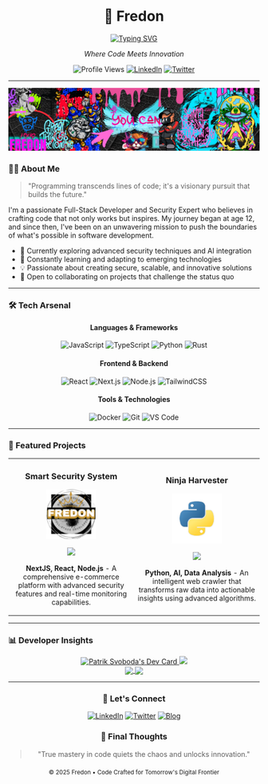<!-- Header with modern styling -->
<div align="center">
  
# 🚀 Fredon

[![Typing SVG](https://readme-typing-svg.demolab.com?font=Fira+Code&weight=600&size=24&duration=3000&pause=1000&color=282A36&center=true&vCenter=true&random=false&width=435&lines=Full-Stack+Developer;Security+Expert;Tech+Innovator)](https://git.io/typing-svg)

*Where Code Meets Innovation*


![Profile Views](https://komarev.com/ghpvc/?username=patrik-fredon&color=blueviolet&style=flat-square)
[![LinkedIn](https://img.shields.io/badge/LinkedIn-Connect-0077B5?style=flat-square&logo=linkedin)](https://linkedin.com/in/fredon)
[![Twitter](https://img.shields.io/badge/Twitter-Follow-1DA1F2?style=flat-square&logo=twitter)](https://twitter.com/Fredon)

</div>

---

<div align="center">
  <img src="https://github.com/patrik-fredon/patrik-fredon/blob/main/fredon6_banner.png" width=full alt="Fredon's Dev Card"/>
</div>

<!-- About Me Section -->
### 👨‍💻 About Me

> "Programming transcends lines of code; it's a visionary pursuit that builds the future." 

I'm a passionate Full-Stack Developer and Security Expert who believes in crafting code that not only works but inspires. My journey began at age 12, and since then, I've been on an unwavering mission to push the boundaries of what's possible in software development.

- 🔭 Currently exploring advanced security techniques and AI integration
- 🌱 Constantly learning and adapting to emerging technologies
- 💡 Passionate about creating secure, scalable, and innovative solutions
- 🤝 Open to collaborating on projects that challenge the status quo

---

<!-- Tech Stack Section with Modern Badges -->
### 🛠️ Tech Arsenal

<div align="center">

#### Languages & Frameworks
![JavaScript](https://img.shields.io/badge/JavaScript-F7DF1E?style=for-the-badge&logo=javascript&logoColor=black)
![TypeScript](https://img.shields.io/badge/TypeScript-007ACC?style=for-the-badge&logo=typescript&logoColor=white)
![Python](https://img.shields.io/badge/Python-3670A0?style=for-the-badge&logo=python&logoColor=white)
![Rust](https://img.shields.io/badge/Rust-000000?style=for-the-badge&logo=rust&logoColor=white)

#### Frontend & Backend
![React](https://img.shields.io/badge/React-20232A?style=for-the-badge&logo=react&logoColor=61DAFB)
![Next.js](https://img.shields.io/badge/Next.js-000000?style=for-the-badge&logo=next.js&logoColor=white)
![Node.js](https://img.shields.io/badge/Node.js-339933?style=for-the-badge&logo=node.js&logoColor=white)
![TailwindCSS](https://img.shields.io/badge/Tailwind_CSS-38B2AC?style=for-the-badge&logo=tailwind-css&logoColor=white)

#### Tools & Technologies
![Docker](https://img.shields.io/badge/Docker-2496ED?style=for-the-badge&logo=docker&logoColor=white)
![Git](https://img.shields.io/badge/Git-F05032?style=for-the-badge&logo=git&logoColor=white)
![VS Code](https://img.shields.io/badge/VS_Code-007ACC?style=for-the-badge&logo=visual-studio-code&logoColor=white)

</div>

---

<!-- Featured Projects Section -->
### 🚀 Featured Projects

<table>
  <tr>
    <td width="50%">
      <h3 align="center">Smart Security System</h3>
      <div align="center">
        <a href="https://github.com/patrik-fredon/smart-security-system" target="_blank"><img src="https://github.com/patrik-fredon/patrik-fredon/blob/main/favicon-96x96.png" width="100px" alt="Security System"></a>
          <p>
            <a href="https://github.com/patrik-fredon/smart-security-system" target="_blank">
              <img src="https://img.shields.io/badge/Code-View_Project-blue?style=for-the-badge&logo=github">
            </a>
        </p>
        <p><strong>NextJS, React, Node.js</strong> - A comprehensive e-commerce platform with advanced security features and real-time monitoring capabilities.</p>
      </div>
    </td>
    <td width="50%">
      <h3 align="center">Ninja Harvester</h3>
      <div align="center">
        <a href="https://github.com/patrik-fredon/WebNinjaHarvester" target="_blank">
          <img src="https://raw.githubusercontent.com/github/explore/80688e429a7d4ef2fca1e82350fe8e3517d3494d/topics/python/python.png" width="100px" alt="Web Crawler">
        </a>
        <p>
          <a href="https://github.com/patrik-fredon/WebNinjaHarvester" target="_blank">
          <img src="https://img.shields.io/badge/Code-View_Project-blue?style=for-the-badge&logo=github">
          </a>
        </p>
        <p><strong>Python, AI, Data Analysis</strong> - An intelligent web crawler that transforms raw data into actionable insights using advanced algorithms.</p>
      </div>
    </td>
  </tr>
</table>

---

<!-- GitHub Stats Section -->
### 📊 Developer Insights

<div align="center">
  <div>
    <a href="https://app.daily.dev/fredonbytes">
      <img src="https://api.daily.dev/devcards/v2/e6P0XIguJcE4F5bB1OVF5.png?type=wide&r=ymi" width="510" alt="Patrik Svoboda's Dev Card"/>
    </a>
      <img src="https://api.githubtrends.io/user/svg/patrik-fredon/repos?time_range=one_year&include_private=True&group=private&loc_metric=changed&theme=classic" />
  </div>
  <a href="https://github.com/patrik-fredon/github-readme-stats">
    <img height=200 align="center" src="https://github-readme-stats.vercel.app/api?username=patrik-fredon&theme=white" />
  </a>
  <a href="https://github.com/patrik-fredon/convoychat">
    <img height=200 align="center" src="https://github-readme-stats.vercel.app/api/top-langs?username=patrik-fredon&layout=compact&langs_count=8&card_width=320&theme=white" />
  </a>
</div>

---

<!-- Footer Section -->
<div align="center">

### 🤝 Let's Connect

[![LinkedIn](https://img.shields.io/badge/LinkedIn-Connect-0077B5?style=flat-square&logo=linkedin&logoColor=white)](https://linkedin.com/in/fredon)
[![Twitter](https://img.shields.io/badge/Twitter-Follow-1DA1F2?style=flat-square&logo=twitter&logoColor=white)](https://twitter.com/Fredon)
[![Blog](https://img.shields.io/badge/Blog-Visit-FF5722?style=flat-square&logo=blogger&logoColor=white)](https://fredon.dev)

### 💭 Final Thoughts

> "True mastery in code quiets the chaos and unlocks innovation."

<sub>© 2025 Fredon • Code Crafted for Tomorrow's Digital Frontier</sub>

</div>
